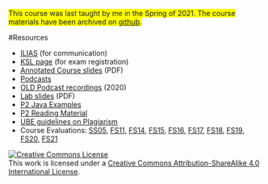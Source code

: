<span style="background-color: #FFFF00">This course was last taught by me in the Spring of 2021. The course materials have been archived on [github](https://github.com/onierstrasz/course-p2-oo-design).</span>

#Resources

-  [ILIAS](https://ilias.unibe.ch/goto_ilias3_unibe_crs_1925105.html) (for communication)
- [KSL page](https://www.ksl.unibe.ch/KSL/kurzansicht?6&stammNr=2417&semester=FS2021&lfdNr=0) (for exam registration)
- [Annotated Course slides](%assets_url%/download/lectures/p2/) (PDF)
- [Podcasts](https://tube.switch.ch/channels/8dc00edc)
- [OLD Podcast recordings](https://tube.switch.ch/cast/channels/4e300463-8d27-4786-8642-cb4aaa7cfc02) (2020)
- [Lab slides](%assets_url%/download/lectures/p2lab/) (PDF)
- [P2 Java Examples](%base_url%/teaching/p2/P2-Examples)
- [P2 Reading Material](%base_url%/teaching/p2/P2-Reading)
- [UBE guidelines on Plagiarism](http://www.unibe.ch/universitaet/organisation/rechtliches/rechtssammlung/reglemente_richtlinien_weisungen_der_universitaetsleitung/wissenschaftliche_integritaet/index_ger.html)
- Course Evaluations: [SS05](%assets_url%/download/evaluations/SS05-S7049_-_Programmierung_2.pdf), [FS11](%assets_url%/download/evaluations/FS11-11_S6070_Programmierung_2.pdf), [FS14](%assets_url%/download/evaluations/FS14-14F_2417_Programmierung_2.pdf), [FS15](%assets_url%/download/evaluations/FS15-15F_2417_Programming_2.pdf), [FS16](%assets_url%/download/evaluations/FS16-Programming_2.pdf), [FS17](%assets_url%/download/evaluations/FS17-Programmierung_2.pdf), [FS18](%assets_url%/download/evaluations/FS18-Programmierung_2.pdf), [FS19](%assets_url%/download/evaluations/FS19-Programmierung_2.pdf), [FS20](%assets_url%/download/evaluations/FS20-Programmierung_2.pdf), [FS21](%assets_url%/download/evaluations/FS21-Programmierung_2_(2417).pdf)

<a rel="license" href="http://creativecommons.org/licenses/by-sa/4.0/"><img alt="Creative Commons License" style="border-width:0" src="https://licensebuttons.net/l/by-sa/3.0/88x31.png" /></a><br />This work is licensed under a <a rel="license" href="http://creativecommons.org/licenses/by-sa/4.0/">Creative Commons Attribution-ShareAlike 4.0 International License</a>.

